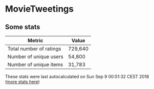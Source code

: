 # MovieTweetings
## Some stats

Metric | Value
--- | ---
Total number of ratings                 | 729,640
Number of unique users                  | 54,800
Number of unique items                  | 31,783
These stats were last autocalculated on Sun Sep 9 00:51:32 CEST 2018  ([more stats here](./stats.md))

